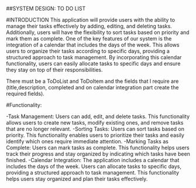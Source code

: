 ##SYSTEM DESIGN: TO DO LIST

#INTRODUCTION
This application will provide users with the ability to manage their tasks effectively by adding, editing, and
deleting tasks. Additionally, users will have the flexibility to sort tasks based on priority and mark them as complete.
One of the key features of our system is the integration of a calendar that includes the days of the week. This allows users to organize
their tasks according to specific days, providing a structured approach to task management. By incorporating this calendar functionality,
users can easily allocate tasks to specific days and ensure they stay on top of their responsibilities.

There must be a ToDoList and ToDoItem and the fields that l require are (title,description, completed and on calendar integration part create the required fields).

#Functionality:

-Task Management: Users can add, edit, and delete tasks. This functionality allows users to create new tasks, modify existing
ones, and remove tasks that are no longer relevant.
-Sorting Tasks: Users can sort tasks based on priority. This functionality enables users to prioritize their tasks and easily
identify which ones require immediate attention.
-Marking Tasks as Complete: Users can mark tasks as complete. This functionality helps users track their progress and stay organized
by indicating which tasks have been finished.
-Calendar Integration: The application includes a calendar that includes the days of the week. Users can allocate tasks to specific
days, providing a structured approach to task management. This functionality helps users stay organized and plan their tasks effectively.


